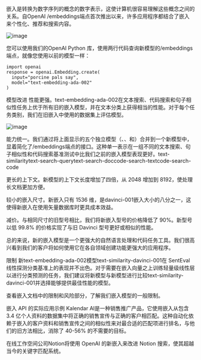 嵌入是转换为数字序列的概念的数字表示，这使计算机很容易理解这些概念之间的关系。自OpenAI /embeddings端点首次推出以来，许多应用程序都结合了嵌入来个性化、推荐和搜索内容。

![image](https://user-images.githubusercontent.com/13504729/216572414-82e2af77-5f5c-40c4-a607-d635b40676e2.png)

您可以使用我们的OpenAI Python 库，使用两行代码查询新模型的/embeddings端点，就像您使用以前的模型一样：

```
import openai
response = openai.Embedding.create(
  input="porcine pals say",
  model="text-embedding-ada-002"
)

```

模型改进
性能更强。text-embedding-ada-002在文本搜索、代码搜索和句子相似性任务上优于所有旧的嵌入模型，并在文本分类上获得相当的性能。对于每个任务类别，我们在旧嵌入中使用的数据集上评估模型。

![image](https://user-images.githubusercontent.com/13504729/216572556-b848cdbd-e801-4237-bf22-268e451f551b.png)

能力统一。我们通过将上面显示的五个独立模型（、、和）合并到一个新模型中，显着简化了/embeddings端点的接口。这种单一表示在一组不同的文本搜索、句子相似性和代码搜索基准测试中比我们之前的嵌入模型表现更好。text-similaritytext-search-querytext-search-doccode-search-textcode-search-code

更长的上下文。新模型的上下文长度增加了四倍，从 2048 增加到 8192，使处理长文档更加方便。

较小的嵌入尺寸。新嵌入只有 1536 维，是davinci-001嵌入大小的八分之一，这使得新嵌入在使用矢量数据库时更具成本效益。

减价。与相同尺寸的旧型号相比，我们将新嵌入型号的价格降低了 90%。新型号以低 99.8% 的价格实现了与旧 Davinci 型号更好或相似的性能。

总的来说，新的嵌入模型是一个更强大的自然语言处理和代码任务工具。我们很高兴看到我们的客户将如何使用它在各自领域创建功能更强大的应用程序。

限制
新text-embedding-ada-002模型text-similarity-davinci-001在 SentEval 线性探测分类基准上的表现并不出色。对于需要在嵌入向量之上训练轻量级线性层以进行分类预测的任务，我们建议将新模型与新模型进行比较text-similarity-davinci-001并选择能够提供最佳性能的模型。

查看嵌入文档中的限制和风险部分，了解我们嵌入模型的一般限制。

嵌入 API 的实际应用示例
Kalendar AI是一种销售推广产品，它使用嵌入从包含 3.4 亿个人资料的数据集中将正确的销售宣传与正确的客户相匹配。这种自动化依赖于嵌入的客户资料和销售宣传之间的相似性来对最合适的匹配项进行排名，与他们的旧方法相比，消除了 40-56% 的不需要的目标。

在线工作空间公司Notion将使用 OpenAI 的新嵌入来改进 Notion 搜索，使其超越当今的关键字匹配系统。
